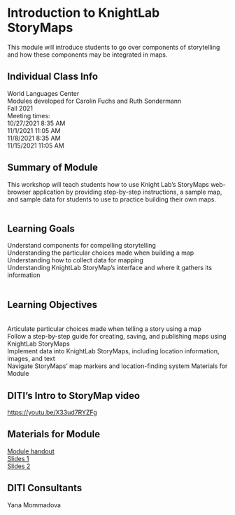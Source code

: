 # Introduction to KnightLab StoryMaps
This module will introduce students to go over components of storytelling and how these components may be integrated in maps.

## Individual Class Info
World Languages Center
<br>
Modules developed for Carolin Fuchs and Ruth Sondermann
<br>
Fall 2021
<br>
Meeting times:
<br>
10/27/2021 8:35 AM
<br>
11/1/2021 11:05 AM
<br>
11/8/2021 8:35 AM
<br>
11/15/2021 11:05 AM
<br>



## Summary of Module
This workshop will teach students how to use Knight Lab’s StoryMaps web-browser application by providing step-by-step instructions, a sample map, and sample data for students to use to practice building their own maps.
<br> 
<br>

## Learning Goals
Understand components for compelling storytelling
<br> 
Understanding the particular choices made when building a map
<br>
Understanding how to collect data for mapping
<br>
Understanding KnightLab StoryMap’s interface and where it gathers its information
<br>
<br>



## Learning Objectives
<br> 
Articulate particular choices made when telling a story using a map
<br>
Follow a step-by-step guide for creating, saving, and publishing maps using KnightLab StoryMaps
<br>
Implement data into KnightLab StoryMaps, including location information, images, and text
<br>
Navigate StoryMaps’ map markers and location-finding system
Materials for Module



## DITI’s Intro to StoryMap video
 https://youtu.be/X33ud7RYZFg 


## Materials for Module

[Module handout](https://github.com/NULabNortheastern/digitalassignmentshowcase/blob/master/mapping/fa21-fuchs-grmn-storymap/Handout_Storymap-Spreadsheet-Template.pdf)
<br/>
[Slides 1](https://github.com/NULabNortheastern/digitalassignmentshowcase/blob/master/mapping/fa21-fuchs-grmn-storymap/Slides_Class1.pdf)
<br/>
[Slides 2](https://github.com/NULabNortheastern/digitalassignmentshowcase/blob/master/mapping/fa21-fuchs-grmn-storymap/Slides_Class2.pdf)
<br/>


## DITI Consultants
Yana Mommadova  
